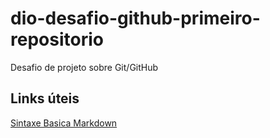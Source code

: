 # dio-desafio-github-primeiro-repositorio
Desafio de projeto sobre Git/GitHub
## Links úteis
[Sintaxe Basica Markdown](https://www.markdownguide.org/basic-syntax/)
